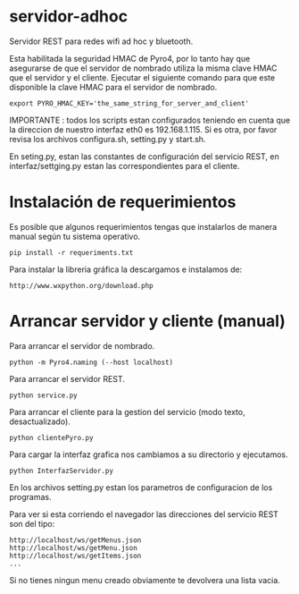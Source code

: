 servidor-adhoc
==============

Servidor REST para redes wifi ad hoc y bluetooth.

Esta habilitada la seguridad HMAC de Pyro4, por lo tanto hay que asegurarse de que el servidor de nombrado utiliza la misma clave HMAC que el servidor y el cliente. Ejecutar el siguiente comando para que este disponible la clave HMAC para el servidor de nombrado.

	export PYRO_HMAC_KEY='the_same_string_for_server_and_client'

IMPORTANTE : todos los scripts estan configurados teniendo en cuenta que la direccion de nuestro interfaz eth0 es 192.168.1.115. Si es otra, por favor revisa los archivos configura.sh, setting.py y start.sh.

En seting.py, estan las constantes de configuración del servicio REST, en interfaz/settging.py estan las correspondientes para el cliente.

Instalación de requerimientos
=============================
Es posible que algunos requerimientos tengas que instalarlos de manera manual según tu sistema operativo.

	pip install -r requeriments.txt

Para instalar la libreria gráfica la descargamos e instalamos de:

	http://www.wxpython.org/download.php

Arrancar servidor y cliente (manual)
====================================
Para arrancar el servidor de nombrado.

	python -m Pyro4.naming (--host localhost)

Para arrancar el servidor REST.

	python service.py

Para arrancar el cliente para la gestion del servicio (modo texto, desactualizado).

	python clientePyro.py

Para cargar la interfaz grafica nos cambiamos a su directorio y ejecutamos.

	python InterfazServidor.py

En los archivos setting.py estan los parametros de configuracion de los programas.

Para ver si esta corriendo el navegador las direcciones del servicio REST son del tipo:

	http://localhost/ws/getMenus.json
	http://localhost/ws/getMenu.json
	http://localhost/ws/getItems.json
	...

Si no tienes ningun menu creado obviamente te devolvera una lista vacia.
